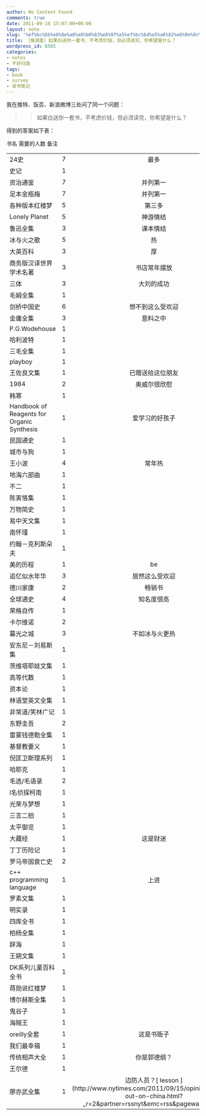 ```yaml
---
author: No Content Found
comments: true
date: 2011-09-16 15:07:00+00:00
layout: note
slug: '%ef%bc%bb%e6%8e%a8%e8%b0%83%e6%9f%a5%ef%bc%bd%e5%a6%82%e6%9e%9c%e7%99%bd%e9%80%81%e4%bd%a0%e4%b8%80%e5%a5%97%e4%b9%a6%ef%bc%8c%e4%b8%8d%e8%80%83%e8%99%91%e4%bb%b7%e9%92%b1%ef%bc%8c%e4%bd%86%e5%bf%85'
title: ［推调查］如果白送你一套书，不考虑价钱，但必须读完，你希望是什么？
wordpress_id: 6565
categories:
- notes
- 不好归类
tags:
- book
- survey
- 读书笔记
---
```


我在推特、饭否、新浪微博三处问了同一个问题：





<blockquote>
  
> 
> 如果白送你一套书，不考虑价钱，但必须读完，你希望是什么？
> 
> 
</blockquote>





得到的答案如下表：



<table ><tr >书名
  需要的人数
  备注
</tr><tbody ><tr >
<td align="left" >24史
</td>
  
<td align="right" >7
</td>
  
<td align="center" >最多
</td>
</tr><tr >
<td align="left" >史记
</td>
  
<td align="right" >1
</td>
  
<td align="center" >
</td>
</tr><tr >
<td align="left" >资治通鉴
</td>
  
<td align="right" >7
</td>
  
<td align="center" >并列第一
</td>
</tr><tr >
<td align="left" >足本金瓶梅
</td>
  
<td align="right" >7
</td>
  
<td align="center" >并列第一
</td>
</tr><tr >
<td align="left" >各种版本红楼梦
</td>
  
<td align="right" >5
</td>
  
<td align="center" >第三多
</td>
</tr><tr >
<td align="left" >Lonely Planet
</td>
  
<td align="right" >5
</td>
  
<td align="center" >神游情结
</td>
</tr><tr >
<td align="left" >鲁迅全集
</td>
  
<td align="right" >3
</td>
  
<td align="center" >课本情结
</td>
</tr><tr >
<td align="left" >冰与火之歌
</td>
  
<td align="right" >5
</td>
  
<td align="center" >热
</td>
</tr><tr >
<td align="left" >大英百科
</td>
  
<td align="right" >3
</td>
  
<td align="center" >厚
</td>
</tr><tr >
<td align="left" >商务版汉译世界学术名著
</td>
  
<td align="right" >3
</td>
  
<td align="center" >书店常年摆放
</td>
</tr><tr >
<td align="left" >三体
</td>
  
<td align="right" >3
</td>
  
<td align="center" >大刘的成功
</td>
</tr><tr >
<td align="left" >毛姆全集
</td>
  
<td align="right" >1
</td>
  
<td align="center" >
</td>
</tr><tr >
<td align="left" >剑桥中国史
</td>
  
<td align="right" >6
</td>
  
<td align="center" >想不到这么受欢迎
</td>
</tr><tr >
<td align="left" >金庸全集
</td>
  
<td align="right" >3
</td>
  
<td align="center" >意料之中
</td>
</tr><tr >
<td align="left" >P.G.Wodehouse
</td>
  
<td align="right" >1
</td>
  
<td align="center" >
</td>
</tr><tr >
<td align="left" >哈利波特
</td>
  
<td align="right" >1
</td>
  
<td align="center" >
</td>
</tr><tr >
<td align="left" >三毛全集
</td>
  
<td align="right" >1
</td>
  
<td align="center" >
</td>
</tr><tr >
<td align="left" >playboy
</td>
  
<td align="right" >1
</td>
  
<td align="center" >
</td>
</tr><tr >
<td align="left" >王佐良文集
</td>
  
<td align="right" >1
</td>
  
<td align="center" >已赠送给这位朋友
</td>
</tr><tr >
<td align="left" >1984
</td>
  
<td align="right" >2
</td>
  
<td align="center" >奥威尔很欣慰
</td>
</tr><tr >
<td align="left" >韩寒
</td>
  
<td align="right" >1
</td>
  
<td align="center" >
</td>
</tr><tr >
<td align="left" >Handbook of Reagents for Organic Synthesis
</td>
  
<td align="right" >1
</td>
  
<td align="center" >爱学习的好孩子
</td>
</tr><tr >
<td align="left" >民国通史
</td>
  
<td align="right" >1
</td>
  
<td align="center" >
</td>
</tr><tr >
<td align="left" >城市与狗
</td>
  
<td align="right" >1
</td>
  
<td align="center" >
</td>
</tr><tr >
<td align="left" >王小波
</td>
  
<td align="right" >4
</td>
  
<td align="center" >常年热
</td>
</tr><tr >
<td align="left" >地海六部曲
</td>
  
<td align="right" >1
</td>
  
<td align="center" >
</td>
</tr><tr >
<td align="left" >不二
</td>
  
<td align="right" >1
</td>
  
<td align="center" >
</td>
</tr><tr >
<td align="left" >陈寅恪集
</td>
  
<td align="right" >1
</td>
  
<td align="center" >
</td>
</tr><tr >
<td align="left" >万物简史
</td>
  
<td align="right" >1
</td>
  
<td align="center" >
</td>
</tr><tr >
<td align="left" >易中天文集
</td>
  
<td align="right" >1
</td>
  
<td align="center" >
</td>
</tr><tr >
<td align="left" >南怀瑾
</td>
  
<td align="right" >1
</td>
  
<td align="center" >
</td>
</tr><tr >
<td align="left" >约翰－克利斯朵夫
</td>
  
<td align="right" >1
</td>
  
<td align="center" >
</td>
</tr><tr >
<td align="left" >美的历程
</td>
  
<td align="right" >1
</td>
  
<td align="center" >be
</td>
</tr><tr >
<td align="left" >追忆似水年华
</td>
  
<td align="right" >3
</td>
  
<td align="center" >居然这么受欢迎
</td>
</tr><tr >
<td align="left" >德川家康
</td>
  
<td align="right" >2
</td>
  
<td align="center" >畅销书
</td>
</tr><tr >
<td align="left" >全球通史
</td>
  
<td align="right" >4
</td>
  
<td align="center" >知名度很高
</td>
</tr><tr >
<td align="left" >荣格自传
</td>
  
<td align="right" >1
</td>
  
<td align="center" >
</td>
</tr><tr >
<td align="left" >卡尔维诺
</td>
  
<td align="right" >2
</td>
  
<td align="center" >
</td>
</tr><tr >
<td align="left" >暮光之城
</td>
  
<td align="right" >3
</td>
  
<td align="center" >不如冰与火更热
</td>
</tr><tr >
<td align="left" >安东尼－刘易斯集
</td>
  
<td align="right" >1
</td>
  
<td align="center" >
</td>
</tr><tr >
<td align="left" >茨维塔耶娃文集
</td>
  
<td align="right" >1
</td>
  
<td align="center" >
</td>
</tr><tr >
<td align="left" >高等代数
</td>
  
<td align="right" >1
</td>
  
<td align="center" >
</td>
</tr><tr >
<td align="left" >资本论
</td>
  
<td align="right" >1
</td>
  
<td align="center" >
</td>
</tr><tr >
<td align="left" >林语堂英文全集
</td>
  
<td align="right" >1
</td>
  
<td align="center" >
</td>
</tr><tr >
<td align="left" >非常道/笑林广记
</td>
  
<td align="right" >1
</td>
  
<td align="center" >
</td>
</tr><tr >
<td align="left" >东野圭吾
</td>
  
<td align="right" >2
</td>
  
<td align="center" >
</td>
</tr><tr >
<td align="left" >雷蒙钱德勒全集
</td>
  
<td align="right" >1
</td>
  
<td align="center" >
</td>
</tr><tr >
<td align="left" >基督教要义
</td>
  
<td align="right" >1
</td>
  
<td align="center" >
</td>
</tr><tr >
<td align="left" >倪匡卫斯理系列
</td>
  
<td align="right" >1
</td>
  
<td align="center" >
</td>
</tr><tr >
<td align="left" >哈耶克
</td>
  
<td align="right" >1
</td>
  
<td align="center" >
</td>
</tr><tr >
<td align="left" >毛选/毛语录
</td>
  
<td align="right" >2
</td>
  
<td align="center" >
</td>
</tr><tr >
<td align="left" >l名侦探柯南
</td>
  
<td align="right" >1
</td>
  
<td align="center" >
</td>
</tr><tr >
<td align="left" >光荣与梦想
</td>
  
<td align="right" >1
</td>
  
<td align="center" >
</td>
</tr><tr >
<td align="left" >三言二拍
</td>
  
<td align="right" >1
</td>
  
<td align="center" >
</td>
</tr><tr >
<td align="left" >太平御览
</td>
  
<td align="right" >1
</td>
  
<td align="center" >
</td>
</tr><tr >
<td align="left" >大藏经
</td>
  
<td align="right" >1
</td>
  
<td align="center" >这是财迷
</td>
</tr><tr >
<td align="left" >丁丁历险记
</td>
  
<td align="right" >1
</td>
  
<td align="center" >
</td>
</tr><tr >
<td align="left" >罗马帝国衰亡史
</td>
  
<td align="right" >2
</td>
  
<td align="center" >
</td>
</tr><tr >
<td align="left" >c++ programming language
</td>
  
<td align="right" >1
</td>
  
<td align="center" >上进
</td>
</tr><tr >
<td align="left" >罗素文集
</td>
  
<td align="right" >1
</td>
  
<td align="center" >
</td>
</tr><tr >
<td align="left" >明实录
</td>
  
<td align="right" >1
</td>
  
<td align="center" >
</td>
</tr><tr >
<td align="left" >四库全书
</td>
  
<td align="right" >1
</td>
  
<td align="center" >
</td>
</tr><tr >
<td align="left" >柏杨全集
</td>
  
<td align="right" >1
</td>
  
<td align="center" >
</td>
</tr><tr >
<td align="left" >辞海
</td>
  
<td align="right" >1
</td>
  
<td align="center" >
</td>
</tr><tr >
<td align="left" >王朔文集
</td>
  
<td align="right" >1
</td>
  
<td align="center" >
</td>
</tr><tr >
<td align="left" >DK系列儿童百科全书
</td>
  
<td align="right" >1
</td>
  
<td align="center" >
</td>
</tr><tr >
<td align="left" >蒋勋说红楼梦
</td>
  
<td align="right" >1
</td>
  
<td align="center" >
</td>
</tr><tr >
<td align="left" >博尔赫斯全集
</td>
  
<td align="right" >1
</td>
  
<td align="center" >
</td>
</tr><tr >
<td align="left" >鬼谷子
</td>
  
<td align="right" >1
</td>
  
<td align="center" >
</td>
</tr><tr >
<td align="left" >海贼王
</td>
  
<td align="right" >1
</td>
  
<td align="center" >
</td>
</tr><tr >
<td align="left" >oreilly全套
</td>
  
<td align="right" >1
</td>
  
<td align="center" >这是书贩子
</td>
</tr><tr >
<td align="left" >我们最幸福
</td>
  
<td align="right" >1
</td>
  
<td align="center" >
</td>
</tr><tr >
<td align="left" >传统相声大全
</td>
  
<td align="right" >1
</td>
  
<td align="center" >你是郭德纲？
</td>
</tr><tr >
<td align="left" >王尔德
</td>
  
<td align="right" >1
</td>
  
<td align="center" >
</td>
</tr><tr >
<td align="left" >廖亦武全集
</td>
  
<td align="right" >1
</td>
  
<td align="center" >边防人员？[ lesson ](http://www.nytimes.com/2011/09/15/opinion/walking-out-on-china.html?_r=2&partner=rssnyt&emc=rss&pagewanted=all)
</td>
</tr></tbody></table>
